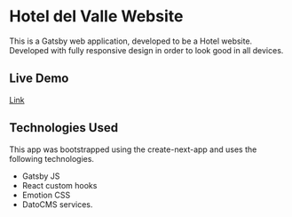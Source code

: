 # Hotel del Valle Website

This is a Gatsby web application, developed to be a Hotel website. Developed with fully responsive design in order to look good in all devices.

## Live Demo

[Link](https://hoteldelvalle.netlify.app/)

## Technologies Used

This app was bootstrapped using the create-next-app and uses the following technologies.

- Gatsby JS
- React custom hooks
- Emotion CSS
- DatoCMS services.
